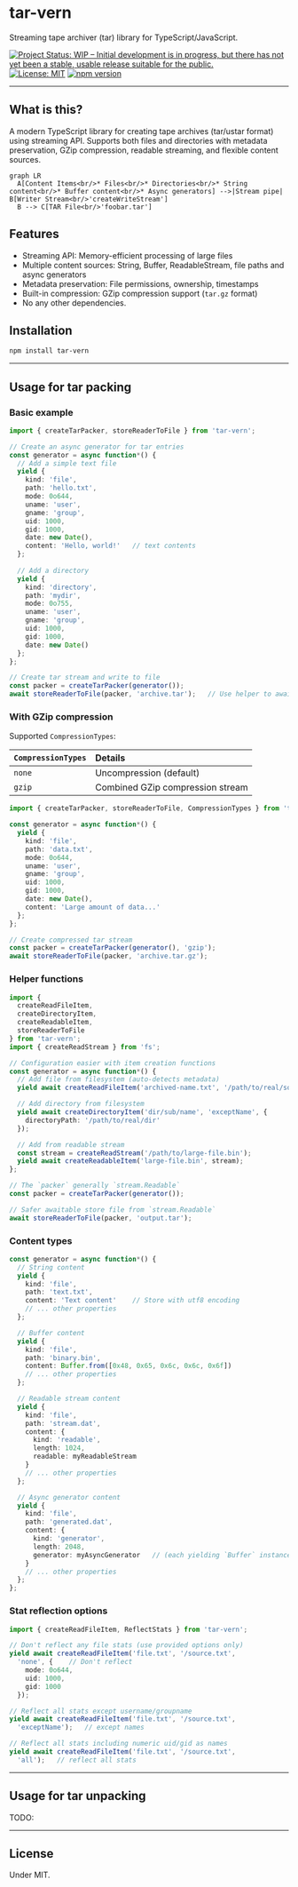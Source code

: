 # tar-vern

Streaming tape archiver (tar) library for TypeScript/JavaScript.

[![Project Status: WIP – Initial development is in progress, but there has not yet been a stable, usable release suitable for the public.](https://www.repostatus.org/badges/latest/wip.svg)](https://www.repostatus.org/#wip)
[![License: MIT](https://img.shields.io/badge/License-MIT-yellow.svg)](https://opensource.org/licenses/MIT)
[![npm version](https://img.shields.io/npm/v/tar-vern.svg)](https://www.npmjs.com/package/tar-vern)

----

## What is this?

A modern TypeScript library for creating tape archives (tar/ustar format) using streaming API. Supports both files and directories with metadata preservation, GZip compression, readable streaming, and flexible content sources.

```mermaid
graph LR
  A[Content Items<br/>* Files<br/>* Directories<br/>* String content<br/>* Buffer content<br/>* Async generators] -->|Stream pipe| B[Writer Stream<br/>'createWriteStream']
  B --> C[TAR File<br/>'foobar.tar']
```

## Features

- Streaming API: Memory-efficient processing of large files
- Multiple content sources: String, Buffer, ReadableStream, file paths and async generators
- Metadata preservation: File permissions, ownership, timestamps
- Built-in compression: GZip compression support (`tar.gz` format)
- No any other dependencies.

## Installation

```bash
npm install tar-vern
```

----

## Usage for tar packing

### Basic example

```typescript
import { createTarPacker, storeReaderToFile } from 'tar-vern';

// Create an async generator for tar entries
const generator = async function*() {
  // Add a simple text file
  yield {
    kind: 'file',
    path: 'hello.txt',
    mode: 0o644,
    uname: 'user',
    gname: 'group',
    uid: 1000,
    gid: 1000,
    date: new Date(),
    content: 'Hello, world!'   // text contents
  };
  
  // Add a directory
  yield {
    kind: 'directory',
    path: 'mydir',
    mode: 0o755,
    uname: 'user',
    gname: 'group',
    uid: 1000,
    gid: 1000,
    date: new Date()
  };
};

// Create tar stream and write to file
const packer = createTarPacker(generator());
await storeReaderToFile(packer, 'archive.tar');   // Use helper to awaitable
```

### With GZip compression

Supported `CompressionTypes`:

|`CompressionTypes`|Details|
|:----|:----|
|`none`|Uncompression (default)|
|`gzip`|Combined GZip compression stream|

```typescript
import { createTarPacker, storeReaderToFile, CompressionTypes } from 'tar-vern';

const generator = async function*() {
  yield {
    kind: 'file',
    path: 'data.txt',
    mode: 0o644,
    uname: 'user',
    gname: 'group',
    uid: 1000,
    gid: 1000,
    date: new Date(),
    content: 'Large amount of data...'
  };
};

// Create compressed tar stream
const packer = createTarPacker(generator(), 'gzip');
await storeReaderToFile(packer, 'archive.tar.gz');
```

### Helper functions

```typescript
import { 
  createReadFileItem, 
  createDirectoryItem,
  createReadableItem,
  storeReaderToFile
} from 'tar-vern';
import { createReadStream } from 'fs';

// Configuration easier with item creation functions
const generator = async function*() {
  // Add file from filesystem (auto-detects metadata)
  yield await createReadFileItem('archived-name.txt', '/path/to/real/source.txt');

  // Add directory from filesystem
  yield await createDirectoryItem('dir/sub/name', 'exceptName', { 
    directoryPath: '/path/to/real/dir' 
  });

  // Add from readable stream
  const stream = createReadStream('/path/to/large-file.bin');
  yield await createReadableItem('large-file.bin', stream);
};

// The `packer` generally `stream.Readable`
const packer = createTarPacker(generator());

// Safer awaitable store file from `stream.Readable`
await storeReaderToFile(packer, 'output.tar');
```

### Content types

```typescript
const generator = async function*() {
  // String content
  yield {
    kind: 'file',
    path: 'text.txt',
    content: 'Text content'    // Store with utf8 encoding
    // ... other properties
  };

  // Buffer content
  yield {
    kind: 'file',
    path: 'binary.bin',
    content: Buffer.from([0x48, 0x65, 0x6c, 0x6c, 0x6f])
    // ... other properties
  };

  // Readable stream content
  yield {
    kind: 'file',
    path: 'stream.dat',
    content: {
      kind: 'readable',
      length: 1024,
      readable: myReadableStream
    }
    // ... other properties
  };

  // Async generator content
  yield {
    kind: 'file',
    path: 'generated.dat',
    content: {
      kind: 'generator',
      length: 2048,
      generator: myAsyncGenerator   // (each yielding `Buffer` instance)
    }
    // ... other properties
  };
};
```

### Stat reflection options

```typescript
import { createReadFileItem, ReflectStats } from 'tar-vern';

// Don't reflect any file stats (use provided options only)
yield await createReadFileItem('file.txt', '/source.txt',
  'none', {    // Don't reflect
    mode: 0o644,
    uid: 1000,
    gid: 1000
  });

// Reflect all stats except username/groupname
yield await createReadFileItem('file.txt', '/source.txt',
  'exceptName');   // except names

// Reflect all stats including numeric uid/gid as names
yield await createReadFileItem('file.txt', '/source.txt',
  'all');   // reflect all stats
```

----

## Usage for tar unpacking

TODO:

----

## License

Under MIT.
